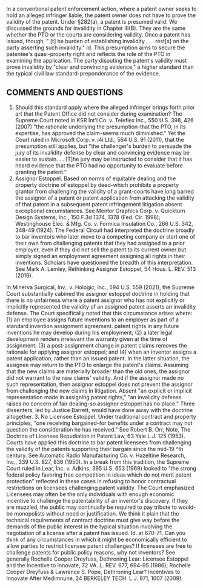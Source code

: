 
In a conventional patent enforcement action, where a patent owner seeks to hold an alleged infringer liable, the patent owner does not have to prove the validity of the patent. Under §282(a), a patent is presumed valid. We discussed the grounds for invalidity in Chapter III(B). They are the same whether the PTO or the courts are considering validity. Once a patent has issued, though, " [t] he burden of establishing invalidity . . . rest[s] on the party asserting such invalidity." Id. This presumption aims to secure the patentee's quasi-property right and reflects the role of the PTO in examining the application. The party disputing the patent's validity must prove invalidity by "clear and convincing evidence," a higher standard than the typical civil law standard-preponderance of the evidence.

## COMMENTS AND QUESTIONS

1. Should this standard apply where the alleged infringer brings forth prior art that the Patent Office did not consider during examination? The Supreme Court noted in KSR Int'l Co. v. Teleflex Inc., 550 U.S. 398, 426 (2007) "the rationale underlying the presumption-that the PTO, in its expertise, has approved the claim-seems much diminished." Yet the Court ruled in Microsoft Corp. v. i4i Ltd., 564 U.S. 91 (2011), that the presumption still applies, but "the challenger's burden to persuade the jury of its invalidity defense by clear and convincing evidence may be easier to sustain. . . [T]he jury may be instructed to consider that it has heard evidence that the PTO had no opportunity to evaluate before granting the patent."
2. Assignor Estoppel. Based on norms of equitable dealing and the property doctrine of estoppel by deed-which prohibits a property grantor from challenging the validity of a grant-courts have long barred the assignor of a patent or patent application from attacking the validity of that patent in a subsequent patent infringement litigation absent exceptional circumstances. See Mentor Graphics Corp. v. Quickturn Design Systems, Inc., 150 F.3d 1374, 1378 (Fed. Cir. 1998); Westinghouse Elec. \& Mfg. Co. v. Formica Insulation Co., 266 U.S. 342, 348-49 (1924). The Federal Circuit had interpreted the doctrine broadly to bar inventors who later move to a competing company or start one of their own from challenging patents that they had assigned to a prior employer, even if they did not sell the patent to its current owner but simply signed an employment agreement assigning all rights in their inventions. Scholars have questioned the breadth of this interpretation. See Mark A. Lemley, Rethinking Assignor Estoppel, 54 Hous. L. REV. 513 (2016).

In Minerva Surgical, Inv., v. Hologic, Inc., 594 U.S. 559 (2021), the Supreme Court substantially cabined the assignor estoppel doctrine in holding that there is no unfairness where a patent assignor who has not explicitly or implicitly represented the validity of an assigned patent asserts an invalidity defense. The Court specifically noted that this circumstance arises where: (1) an employee assigns future inventions to an employer as part of a standard invention assignment agreement. patent rights in any future inventions he may develop during his employment; (2) a later legal development renders irrelevant the warranty given at the time of assignment; (3) a post-assignment change in patent claims removes the rationale for applying assignor estoppel; and (4) when an inventor assigns a patent application, rather than an issued patent. In the latter situation, the assignee may return to the PTO to enlarge the patent's claims. Assuming that the new claims are materially broader than the old ones, the assignor did not warrant to the new claims' validity. And if the assignor made no such representation, then assignor estoppel does not prevent the assignor from challenging the new claims in litigation. Absent "an explicit or implicit representation made in assigning patent rights," "an invalidity defense raises no concern of fair dealing-so assignor estoppel has no place." Three dissenters, led by Justice Barrett, would have done away with the doctrine altogether.
3. No Licensee Estoppel. Under traditional contract and property principles, "one receiving bargained-for benefits under a contract may not question the consideration he has received." See Robert B. Orr, Note, The Doctrine of Licensee Repudiation in Patent Law, 63 Yale L.J. 125 (1953). Courts have applied this doctrine to bar patent licensees from challenging the validity of the patents supporting their bargain since the mid-19 ^th century. See Automatic Radio Manufacturing Co. v. Hazeltine Research, Inc., 339 U.S. 827, 836 (1950). In a break from this tradition, the Supreme Court ruled in Lear, Inc. v. Adkins, 395 U.S. 653 (1969) looked to "the strong federal policy favoring free competition in ideas which do not merit patent protection" reflected in these cases in refusing to honor contractual restrictions on licensees challenging patent validity. The Court emphasized Licensees may often be the only individuals with enough economic incentive to challenge the patentability of an inventor's discovery. If they are muzzled, the public may continually be required to pay tribute to would-be monopolists without need or justification. We think it plain that the technical requirements of contract doctrine must give way before the demands of the public interest in the typical situation involving the negotiation of a license after a patent has issued.
Id. at 670-71. Can you think of any circumstances in which it might be economically efficient to allow parties to restrict licensee patent challenges? If licensees are free to challenge patents for public policy reasons, why not inventors? See generally Rochelle Cooper Dreyfuss, Dethroning Lear: Licensee Estoppel and the Incentive to Innovate, 72 VA. L. REV. 677, 694-95 (1986); Rochelle Cooper Dreyfuss \& Lawrence S. Pope, Dethroning Lear? Incentives to Innovate After Medimnune, 24 BERKELEY TECH. L.J. 971, 1007 (2009).

